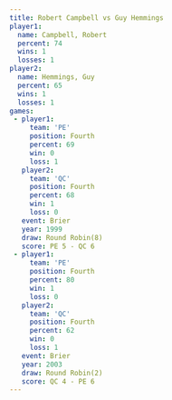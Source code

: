```yaml
---
title: Robert Campbell vs Guy Hemmings
player1:                
  name: Campbell, Robert
  percent: 74           
  wins: 1               
  losses: 1             
player2:                
  name: Hemmings, Guy   
  percent: 65           
  wins: 1               
  losses: 1             
games:
 - player1:          
     team: 'PE'      
     position: Fourth
     percent: 69     
     win: 0          
     loss: 1         
   player2:          
     team: 'QC'      
     position: Fourth
     percent: 68     
     win: 1          
     loss: 0         
   event: Brier        
   year: 1999          
   draw: Round Robin(8)
   score: PE 5 - QC 6  
 - player1:          
     team: 'PE'      
     position: Fourth
     percent: 80     
     win: 1          
     loss: 0         
   player2:          
     team: 'QC'      
     position: Fourth
     percent: 62     
     win: 0          
     loss: 1         
   event: Brier        
   year: 2003          
   draw: Round Robin(2)
   score: QC 4 - PE 6  
---
```

